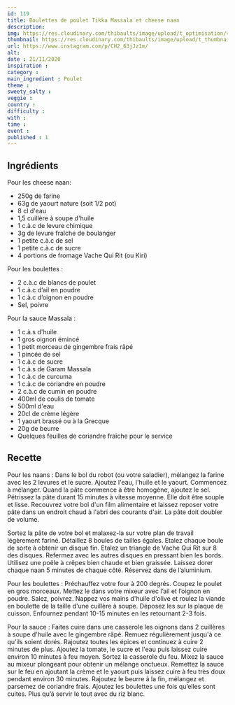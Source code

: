 ```yaml
---
id: 119
title: Boulettes de poulet Tikka Massala et cheese naan
description: 
img: https://res.cloudinary.com/thibaults/image/upload/t_optimisation/v1606066145/Recipes/20201121_boulettes_tikka_massala.jpg
thumbnail: https://res.cloudinary.com/thibaults/image/upload/t_thumbnail_josie/v1606066145/Recipes/20201121_boulettes_tikka_massala.jpg
url: https://www.instagram.com/p/CH2_63jJz1m/
alt: 
date : 21/11/2020
inspiration : 
category : 
main_ingredient : Poulet
theme : 
sweety_salty : 
veggie : 
country :
difficulty :
with : 
time : 
event :
published : 1
---
```


## Ingrédients
Pour les cheese naan:
 - 250g de farine
 - 63g de yaourt nature (soit 1/2 pot)
 - 8 cl d'eau
 - 1,5 cuillère à soupe d'huile
 - 1 c.à.c de levure chimique
 - 3g de levure fraîche de boulanger
 - 1 petite c.à.c de sel
 - 1 petite c.à.c de sucre
 - 4 portions de fromage Vache Qui Rit (ou Kiri)

Pour les boulettes :
 - 2 c.à.c de blancs de poulet
 - 1 c.à.c d’ail en poudre
 - 1 c.à.c d’oignon en poudre
 - Sel, poivre

Pour la sauce Massala :
 - 1 c.à.s d'huile
 - 1 gros oignon émincé
 - 1 petit morceau de gingembre frais râpé
 - 1 pincée de sel
 - 1 c.à.c de sucre
 - 1 c.à.s de Garam Massala
 - 1 c.à.c de curcuma
 - 1 c.à.c de coriandre en poudre
 - 2 c.à.c de cumin en poudre
 - 400ml de coulis de tomate
 - 500ml d'eau
 - 20cl de crème légère
 - 1 yaourt brassé ou à la Grecque
 - 20g de beurre
 - Quelques feuilles de coriandre fraîche pour le service

## Recette
Pour les naans :
Dans le bol du robot (ou votre saladier), mélangez la farine avec les 2 levures et le sucre. Ajoutez l'eau, l'huile et le yaourt. Commencez à mélanger. Quand la pâte commence à être homogène, ajoutez le sel. Pétrissez la pâte durant 15 minutes à vitesse moyenne. Elle doit être souple et lisse. Recouvrez votre bol d'un film alimentaire et laissez reposer votre pâte dans un endroit chaud à l'abri des courants d'air. La pâte doit doubler de volume.

Sortez la pâte de votre bol et malaxez-la sur votre plan de travail légèrement fariné. Détaillez 8 boules de tailles égales. Etalez chaque boule de sorte à obtenir un disque fin. Etalez un triangle de Vache Qui Rit sur 8 des disques. Refermez avec les autres disques en pressant bien les bords. Utilisez une poêle à crêpes bien chaude et bien graissée. Laissez dorer chaque naan 5 minutes de chaque côté. Réservez dans de l’aluminium.

Pour les boulettes :
Préchauffez votre four à 200 degrés. Coupez le poulet en gros morceaux. Mettez le dans votre mixeur avec l’ail et l’oignon en poudre. Salez, poivrez. Nappez vos mains d'huile d'olive et roulez la viande en boulette de la taille d'une cuillère à soupe. Déposez les sur la plaque de cuisson. Enfournez pendant 10-15 minutes en les retournant 2-3 fois.

Pour la sauce :
Faites cuire dans une casserole les oignons dans 2 cuillères à soupe d'huile avec le gingembre râpé. Remuez régulièrement jusqu'à ce qu'ils soient dorés. Rajoutez toutes les épices et continuez à cuire 2 minutes de plus. Ajoutez la tomate, le sucre et l'eau puis laissez cuire environ 10 minutes à feu moyen. Sortez la casserole du feu. Mixez la sauce au mixeur plongeant pour obtenir un mélange onctueux. Remettez la sauce sur le feu en ajoutant la crème et le yaourt puis laissez cuire à feu très doux pendant environ 30 minutes. Rajoutez le beurre à la fin, mélangez et parsemez de coriandre frais. Ajoutez les boulettes une fois qu’elles sont cuites. Plus qu’à servir le tout avec du riz blanc.